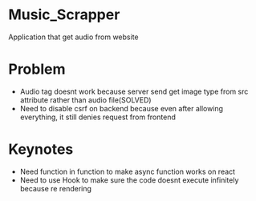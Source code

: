# Music_Scrapper

Application that get audio from website

# Problem

- Audio tag doesnt work because server send get image type from src attribute rather than audio file(SOLVED)
- Need to disable csrf on backend because even after allowing everything, it still denies request from frontend

# Keynotes

- Need function in function to make async function works on react
- Need to use Hook to make sure the code doesnt execute infinitely because re rendering
